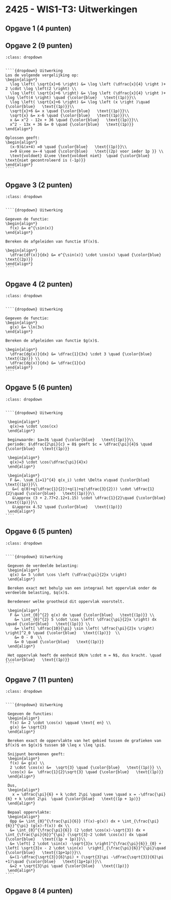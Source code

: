 # 2425 - WIS1-T3: Uitwerkingen

## Opgave 1 (4 punten)

## Opgave 2 (9 punten)

`````{admonition} Antwoord
:class: dropdown


````{dropdown} Uitwerking
Los de volgende vergelijking op:
\begin{align*}
  \log \left( \sqrt{x}+6 \right) &= \log \left (\dfrac{x}{4} \right )+ 2 \cdot \log \left(2 \right) \\
  \log \left( \sqrt{x}+6 \right) &= \log \left (\dfrac{x}{4} \right )+ \log \left(4 \right) \quad {\color{blue}   \text{(1p)}}\\
  \log \left( \sqrt{x}+6 \right) &= \log \left (x \right )\quad {\color{blue}   \text{(1p)}}\\
  \sqrt{x}+6 &= x \quad {\color{blue}   \text{(1p)}}\\
  \sqrt{x} &= x-6 \quad {\color{blue}   \text{(1p)}}\\
  x &= x^2 - 12x + 36 \quad {\color{blue}   \text{(1p)}}\\
  x^2 - 13x + 36 &= 0 \quad {\color{blue}   \text{(1p)}}
\end{align*}

Oplossen geeft:
\begin{align*}
  (x-9)&(x+4) =0 \quad {\color{blue}   \text{(1p)}}\\
  x=9 &\vee x=-4 \quad {\color{blue}   \text{(2p) voor ieder 1p }} \\
  \text{voldoet} &\vee \text{voldoet niet}  \quad {\color{blue}   \text{niet gecontroleerd is (-1p)}}
\end{align*}
````
`````

## Opgave 3 (2 punten)

`````{admonition} Antwoord
:class: dropdown


````{dropdown} Uitwerking

Gegeven de functie:
\begin{align*}
  f(x) &= e^{\sin(x)}
\end{align*}

Bereken de afgeleiden van functie $f(x)$.

\begin{align*}
  \dfrac{df(x)}{dx} &= e^{\sin(x)} \cdot \cos(x) \quad {\color{blue}   \text{(2p)}}
\end{align*}
````
`````

## Opgave 4 (2 punten)

`````{admonition} Antwoord
:class: dropdown


````{dropdown} Uitwerking

Gegeven de functie:
\begin{align*}
  g(x) &= \ln(3x)
\end{align*}
 
Bereken de afgeleiden van functie $g(x)$. 
 
\begin{align*}
  \dfrac{dg(x)}{dx} &= \dfrac{1}{3x} \cdot 3 \quad {\color{blue}   \text{(2p)}} \\
  \dfrac{dg(x)}{dx} &= \dfrac{1}{x} 
\end{align*}
````
`````

## Opgave 5 (6 punten)

`````{admonition} Antwoord
:class: dropdown


````{dropdown} Uitwerking

 \begin{align*}
  q(x)=a \cdot \cos(cx)
 \end{align*}

 beginwaarde: $a=3$ \quad {\color{blue}   \text{(1p)}}\\
 periode: $\dfrac{2\pi}{c} = 8$ geeft $c = \dfrac{\pi}{4}$ \quad {\color{blue}   \text{(1p)}}

 \begin{align*}
  q(x)=3 \cdot \cos(\dfrac{\pi}{4}x)
 \end{align*}
 
 \begin{align*}
  F &=. \sum_{i=1}^{4} q(x_i) \cdot \Delta x\quad {\color{blue}   \text{(1p)}}\\ 
   &=( q(0)+q(\dfrac{1}{2})+q(1)+q(\dfrac{3}{2})) \cdot \dfrac{1}{2}\quad {\color{blue}   \text{(1p)}}\\
   &\approx (3 + 2.77+2.12+1.15) \cdot \dfrac{1}{2}\quad {\color{blue}   \text{(1p)}}\\
   &\approx 4.52 \quad {\color{blue}   \text{(1p)}}
 \end{align*}
````
`````

## Opgave 6 (5 punten)

`````{admonition} Antwoord
:class: dropdown


````{dropdown} Uitwerking

 Gegeven de verdeelde belasting:
 \begin{align*}
  q(x) &= 5 \cdot \cos \left (\dfrac{\pi}{2}x \right)
 \end{align*}
 
 Bereken exact met behulp van een integraal het oppervlak onder de verdeelde belasting, $q(x)$.

 Beredeneer welke grootheid dit oppervlak voorstelt. 
 
 \begin{align*}
  F &= \int_{0}^{2} q(x) dx \quad {\color{blue}   \text{(1p)}} \\
    &= \int_{0}^{2} 5 \cdot \cos \left( \dfrac{\pi}{2}x \right) dx \quad {\color{blue}   \text{(1p)}} \\
    &= \left[ \dfrac{10}{\pi} \sin \left( \dfrac{\pi}{2}x \right) \right]^2_0 \quad {\color{blue}   \text{(1p)}}  \\
    &= 0 - 0  \\
    &= 0 \quad {\color{blue}   \text{(1p)}}
 \end{align*}

 Het oppervlak heeft de eenheid $N/m \cdot m = N$, dus kracht. \quad {\color{blue}   \text{(1p)}}
````
`````

## Opgave 7 (11 punten)

`````{admonition} Antwoord
:class: dropdown


````{dropdown} Uitwerking

 Gegeven de functies:
 \begin{align*}
  f(x) &= 2 \cdot \cos(x) \qquad \text{ en} \\
  g(x) &= \sqrt{3}  
 \end{align*}
 
 Bereken exact de oppervlakte van het gebied tussen de grafieken van $f(x)$ en $g(x)$ tussen $0 \leq x \leq \pi$. 
 
 Snijpunt berekenen geeft:
 \begin{align*}
  f(x) &= g(x) \\
  2 \cdot \cos(x) &=  \sqrt{3} \quad {\color{blue}   \text{(1p)}} \\
  \cos(x) &=  \dfrac{1}{2}\sqrt{3} \quad {\color{blue}   \text{(1p)}}
 \end{align*}

 Dus,
 \begin{align*}
   x = \dfrac{\pi}{6} + k \cdot 2\pi \quad \vee \quad x = -\dfrac{\pi}{6} + k \cdot 2\pi  \quad {\color{blue}   \text{(1p + 1p)}}
 \end{align*}
 
 Bepaal oppervlakte:
 \begin{align*}
  Opp &= \int_{0}^{\frac{\pi}{6}} (f(x)-g(x)) dx + \int_{\frac{\pi}{6}}^{\pi} (g(x)-f(x)) dx \\
  &= \int_{0}^{\frac{\pi}{6}} (2 \cdot \cos(x)-\sqrt{3}) dx + \int_{\frac{\pi}{6}}^{\pi} (\sqrt{3}-2 \cdot \cos(x)) dx \quad {\color{blue}   \text{(1p + 1p)}}\\
  &= \left[ 2 \cdot \sin(x) -\sqrt{3}x \right]^{\frac{\pi}{6}}_{0} + \left[ \sqrt{3}x - 2 \cdot \sin(x)  \right]_{\frac{\pi}{6}}^{\pi}\quad {\color{blue}   \text{(1p+1p)}}\\
  &=(1-\dfrac{\sqrt{3}}{6}\pi) + (\sqrt{3}\pi -\dfrac{\sqrt{3}}{6}\pi +1)\quad {\color{blue}   \text{(1p+1p)}}\\
  &=2 + \sqrt{3}\pi \quad {\color{blue}   \text{(1p)}}
 \end{align*}
````
`````

## Opgave 8 (4 punten)